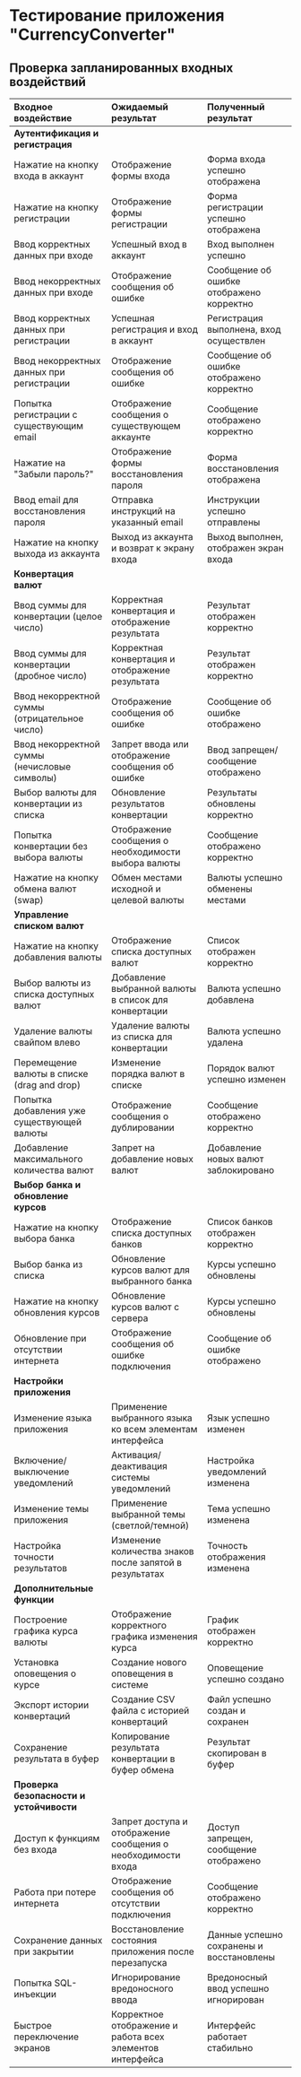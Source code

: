 # Тестирование приложения "CurrencyConverter"

## Проверка запланированных входных воздействий

| Входное воздействие | Ожидаемый результат | Полученный результат |
|:---|:---|:---|
| **Аутентификация и регистрация** |
| Нажатие на кнопку входа в аккаунт | Отображение формы входа | Форма входа успешно отображена |
| Нажатие на кнопку регистрации | Отображение формы регистрации | Форма регистрации успешно отображена |
| Ввод корректных данных при входе | Успешный вход в аккаунт | Вход выполнен успешно |
| Ввод некорректных данных при входе | Отображение сообщения об ошибке | Сообщение об ошибке отображено корректно |
| Ввод корректных данных при регистрации | Успешная регистрация и вход в аккаунт | Регистрация выполнена, вход осуществлен |
| Ввод некорректных данных при регистрации | Отображение сообщения об ошибке | Сообщение об ошибке отображено корректно |
| Попытка регистрации с существующим email | Отображение сообщения о существующем аккаунте | Сообщение отображено корректно |
| Нажатие на "Забыли пароль?" | Отображение формы восстановления пароля | Форма восстановления отображена |
| Ввод email для восстановления пароля | Отправка инструкций на указанный email | Инструкции успешно отправлены |
| Нажатие на кнопку выхода из аккаунта | Выход из аккаунта и возврат к экрану входа | Выход выполнен, отображен экран входа |
| **Конвертация валют** |
| Ввод суммы для конвертации (целое число) | Корректная конвертация и отображение результата | Результат отображен корректно |
| Ввод суммы для конвертации (дробное число) | Корректная конвертация и отображение результата | Результат отображен корректно |
| Ввод некорректной суммы (отрицательное число) | Отображение сообщения об ошибке | Сообщение об ошибке отображено |
| Ввод некорректной суммы (нечисловые символы) | Запрет ввода или отображение сообщения об ошибке | Ввод запрещен/сообщение отображено |
| Выбор валюты для конвертации из списка | Обновление результатов конвертации | Результаты обновлены корректно |
| Попытка конвертации без выбора валюты | Отображение сообщения о необходимости выбора валюты | Сообщение отображено корректно |
| Нажатие на кнопку обмена валют (swap) | Обмен местами исходной и целевой валюты | Валюты успешно обменены местами |
| **Управление списком валют** |
| Нажатие на кнопку добавления валюты | Отображение списка доступных валют | Список отображен корректно |
| Выбор валюты из списка доступных валют | Добавление выбранной валюты в список для конвертации | Валюта успешно добавлена |
| Удаление валюты свайпом влево | Удаление валюты из списка для конвертации | Валюта успешно удалена |
| Перемещение валюты в списке (drag and drop) | Изменение порядка валют в списке | Порядок валют успешно изменен |
| Попытка добавления уже существующей валюты | Отображение сообщения о дублировании | Сообщение отображено корректно |
| Добавление максимального количества валют | Запрет на добавление новых валют | Добавление новых валют заблокировано |
| **Выбор банка и обновление курсов** |
| Нажатие на кнопку выбора банка | Отображение списка доступных банков | Список банков отображен корректно |
| Выбор банка из списка | Обновление курсов валют для выбранного банка | Курсы успешно обновлены |
| Нажатие на кнопку обновления курсов | Обновление курсов валют с сервера | Курсы успешно обновлены |
| Обновление при отсутствии интернета | Отображение сообщения об ошибке подключения | Сообщение об ошибке отображено |
| **Настройки приложения** |
| Изменение языка приложения | Применение выбранного языка ко всем элементам интерфейса | Язык успешно изменен |
| Включение/выключение уведомлений | Активация/деактивация системы уведомлений | Настройка уведомлений изменена |
| Изменение темы приложения | Применение выбранной темы (светлой/темной) | Тема успешно изменена |
| Настройка точности результатов | Изменение количества знаков после запятой в результатах | Точность отображения изменена |
| **Дополнительные функции** |
| Построение графика курса валюты | Отображение корректного графика изменения курса | График отображен корректно |
| Установка оповещения о курсе | Создание нового оповещения в системе | Оповещение успешно создано |
| Экспорт истории конвертаций | Создание CSV файла с историей конвертаций | Файл успешно создан и сохранен |
| Сохранение результата в буфер | Копирование результата конвертации в буфер обмена | Результат скопирован в буфер |
| **Проверка безопасности и устойчивости** |
| Доступ к функциям без входа | Запрет доступа и отображение сообщения о необходимости входа | Доступ запрещен, сообщение отображено |
| Работа при потере интернета | Отображение сообщения об отсутствии подключения | Сообщение отображено корректно |
| Сохранение данных при закрытии | Восстановление состояния приложения после перезапуска | Данные успешно сохранены и восстановлены |
| Попытка SQL-инъекции | Игнорирование вредоносного ввода | Вредоносный ввод успешно игнорирован |
| Быстрое переключение экранов | Корректное отображение и работа всех элементов интерфейса | Интерфейс работает стабильно |